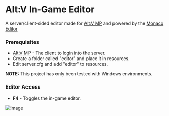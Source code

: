 # Alt:V In-Game Editor
A server/client-sided editor made for [Alt:V MP](https://altv.mp/#/) and powered by the [Monaco Editor](https://microsoft.github.io/monaco-editor/index.html)

### Prerequisites
* [Alt:V MP](https://altv.mp/#/) - The client to login into the server.
* Create a folder called "editor" and place it in resources.
* Edit server.cfg and add "editor" to resources.

**NOTE:** This project has only been tested with Windows environments.

### Editor Access
* **F4** - Toggles the in-game editor.

![image](https://i.imgur.com/BOzjvaH.png)
